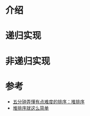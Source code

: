 # 介绍

# 递归实现

# 非递归实现



# 参考

- [五分钟弄懂有点难度的排序：堆排序](https://www.jianshu.com/p/0d383d294a80)
- [堆排序就这么简单](https://www.cnblogs.com/Java3y/p/8639937.html)